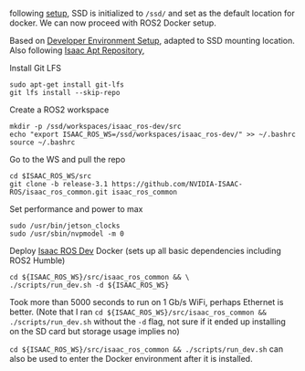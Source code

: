 following [setup](<./jetson-setup.md>), SSD is initialized to `/ssd/` and set as the default location for docker. We can now proceed with ROS2 Docker setup.

Based on [Developer Environment Setup](<https://nvidia-isaac-ros.github.io/getting_started/dev_env_setup.html>), adapted to SSD mounting location. Also following [Isaac Apt Repository](<https://nvidia-isaac-ros.github.io/getting_started/isaac_apt_repository.html>), 

Install Git LFS
```
sudo apt-get install git-lfs
git lfs install --skip-repo
```

Create a ROS2 workspace
```
mkdir -p /ssd/workspaces/isaac_ros-dev/src
echo "export ISAAC_ROS_WS=/ssd/workspaces/isaac_ros-dev/" >> ~/.bashrc
source ~/.bashrc
```

Go to the WS and pull the repo

```
cd $ISAAC_ROS_WS/src
git clone -b release-3.1 https://github.com/NVIDIA-ISAAC-ROS/isaac_ros_common.git isaac_ros_common
```

Set performance and power to max
```
sudo /usr/bin/jetson_clocks
sudo /usr/sbin/nvpmodel -m 0
```


Deploy [Isaac ROS Dev](<https://nvidia-isaac-ros.github.io/concepts/docker_devenv/index.html#development-environment>) Docker (sets up all basic dependencies including ROS2 Humble)

```
cd ${ISAAC_ROS_WS}/src/isaac_ros_common && \
./scripts/run_dev.sh -d ${ISAAC_ROS_WS}
```

Took more than 5000 seconds to run on 1 Gb/s WiFi, perhaps Ethernet is better. (Note that I ran `cd ${ISAAC_ROS_WS}/src/isaac_ros_common && ./scripts/run_dev.sh` without the `-d` flag, not sure if it ended up installing on the SD card but storage usage implies no)

`cd ${ISAAC_ROS_WS}/src/isaac_ros_common && ./scripts/run_dev.sh` can also be used to enter the Docker environment after it is installed.
